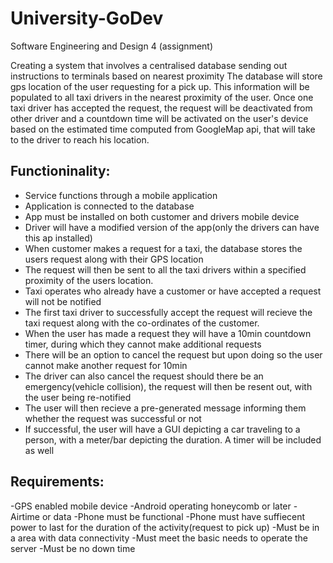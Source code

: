 University-GoDev
================
Software Engineering and Design 4 (assignment)

Creating a system that involves a centralised database sending out instructions to terminals based on nearest proximity
The database will store gps location of the user requesting for a pick up. This information will be populated to all taxi drivers in the nearest proximity of the user.
Once one taxi driver has accepted the request, the request will be deactivated from other driver and a countdown time will be activated on the user's device based on the estimated time computed from GoogleMap api, that will take to the driver to reach his location.


Functioninality:
-

- Service functions through a mobile application
- Application is connected to the database
- App must be installed on both customer and drivers mobile device
- Driver will have a modified version of the app(only the drivers can have this ap installed)
- When customer makes a request for a taxi, the database stores the users request along with their GPS location
- The request will then be sent to all the taxi drivers within a specified proximity of the users location.
- Taxi operates who already have a customer or have accepted a request will not be notified
- The first taxi driver to successfully accept the request will recieve the taxi request along with the co-ordinates of the customer.
- When the user has made a request they will have a 10min countdown timer, during which they cannot make additional requests
- There will be an option to cancel the request but upon doing so the user cannot make another request for 10min
- The driver can also cancel the request should there be an emergency(vehicle collision), the request will then be resent out, with the user being re-notified
- The user will then recieve a pre-generated message informing them whether the request was successful or not
- If successful, the user will have a GUI depicting a car traveling to a person, with a meter/bar depicting the duration. A timer will be included as well


Requirements:
-
-GPS enabled mobile device
-Android operating honeycomb or later
-Airtime or data
-Phone must be functional
-Phone must have suffiecent power to last for the duration of the activity(request to pick up)
-Must be in a area with data connectivity
-Must meet the basic needs to operate the server
-Must be no down time
